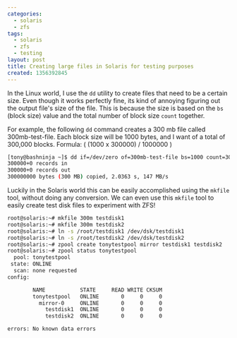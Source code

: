 ```yaml
---
categories:
  - solaris
  - zfs
tags:
  - solaris
  - zfs
  - testing
layout: post
title: Creating large files in Solaris for testing purposes
created: 1356392845
---
```


In the Linux world, I use the `dd` utility to create files that need to be a certain size. Even though it works perfectly fine, its kind of annoying figuring out the output file's size of the file. This is because the size is based on the `bs` (block size) value and the total number of block size `count` together.

For example, the following `dd` command creates a 300 mb file called 300mb-test-file. Each block size will be 1000 bytes, and I want of a total of 300,000 blocks.
Formula: ( (1000 x 300000) / 1000000 )

```bash
[tony@bashninja ~]$ dd if=/dev/zero of=300mb-test-file bs=1000 count=300000
300000+0 records in
300000+0 records out
300000000 bytes (300 MB) copied, 2.0363 s, 147 MB/s
```

Luckily in the Solaris world this can be easily accomplished using the `mkfile` tool, without doing any conversion. We can even use this `mkfile` tool to easily create test disk files to experiment with ZFS!

```bash
root@solaris:~# mkfile 300m testdisk1
root@solaris:~# mkfile 300m testdisk2
root@solaris:~# ln -s /root/testdisk1 /dev/dsk/testdisk1
root@solaris:~# ln -s /root/testdisk2 /dev/dsk/testdisk2
root@solaris:~# zpool create tonytestpool mirror testdisk1 testdisk2
root@solaris:~# zpool status tonytestpool
  pool: tonytestpool
 state: ONLINE
  scan: none requested
config:

        NAME           STATE     READ WRITE CKSUM
        tonytestpool   ONLINE       0     0     0
          mirror-0     ONLINE       0     0     0
            testdisk1  ONLINE       0     0     0
            testdisk2  ONLINE       0     0     0

errors: No known data errors
```
